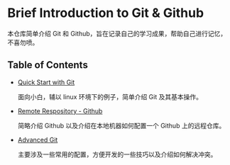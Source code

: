 <!-- omit in toc -->
# Brief Introduction to Git & Github

本仓库简单介绍 Git 和 Github，旨在记录自己的学习成果，帮助自己进行记忆，不喜勿喷。

<!-- omit in toc -->
## Table of Contents

- [Quick Start with Git](contents/quick-start-with-git.md)

    面向小白，辅以 linux 环境下的例子，简单介绍 Git 及其基本操作。

- [Remote Respository - Github](contents/remote-respository---github.md)

    简略介绍 Github 以及介绍在本地机器如何配置一个 Github 上的远程仓库。

- [Advanced Git](contents/advanced-git.md)

    主要涉及一些常用的配置，方便开发的一些技巧以及介绍如何解决冲突。
